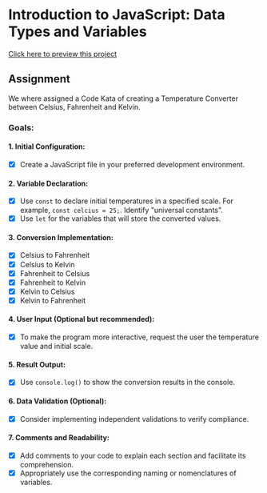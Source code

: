 # Introduction to JavaScript: Data Types and Variables

[Click here to preview this project](https://saeltny-dev-projects.w3spaces.com/)

## Assignment

We where assigned a Code Kata of creating a Temperature Converter between Celsius, Fahrenheit and Kelvin.

### Goals:

#### 1. Initial Configuration:
* [x]  Create a JavaScript file in your preferred development environment.

#### 2. Variable Declaration:
* [x] Use `const` to declare initial temperatures in a specified  scale. For example, `const celcius = 25;`. Identify "universal constants".
* [x] Use `let` for the variables that will store the converted values.

#### 3. Conversion Implementation:
* [x] Celsius to Fahrenheit
* [x] Celsius to Kelvin
* [x] Fahrenheit to Celsius
* [x] Fahrenheit to Kelvin
* [x] Kelvin to Celsius
* [x] Kelvin to Fahrenheit

#### 4. User Input (Optional but recommended):
* [x] To make the program more interactive, request the user the temperature value and initial scale.

#### 5. Result Output:
* [x] Use `console.log()` to show the conversion results in the console.

#### 6. Data Validation (Optional):
* [x] Consider implementing independent validations to verify compliance.

#### 7. Comments and Readability:
* [x] Add comments to your code to explain each section and facilitate its comprehension.
* [x] Appropriately use the corresponding naming or nomenclatures of variables.

